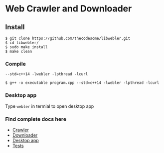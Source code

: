 # Web Crawler and Downloader

## Install
```
$ git clone https://github.com/thecodesome/libwebler.git
$ cd libwebler/
$ sudo make install
$ make clean
```

### Compile
`--std=c++14 -lwebler -lpthread -lcurl`
```
$ g++ -o executable program.cpp --std=c++14 -lwebler -lpthread -lcurl
```

### Desktop app
Type `webler` in termial to open desktop app

### Find complete docs here
* [Crawler](https://github.com/thecodesome/libwebler/blob/master/docs/crawler.md)
* [Downloader](https://github.com/thecodesome/libwebler/blob/master/docs/downloader.md)
* [Desktop app](https://github.com/thecodesome/libwebler/blob/master/docs/desktop_app.md)
* [Tests](https://github.com/thecodesome/libwebler/blob/master/docs/tests.md)
